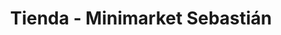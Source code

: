 ---
title: "Tienda - Minimarket Sebastián"
url: /joyagshi/tienda-minimarket-sebastian/
shop: Lebensmittel
---